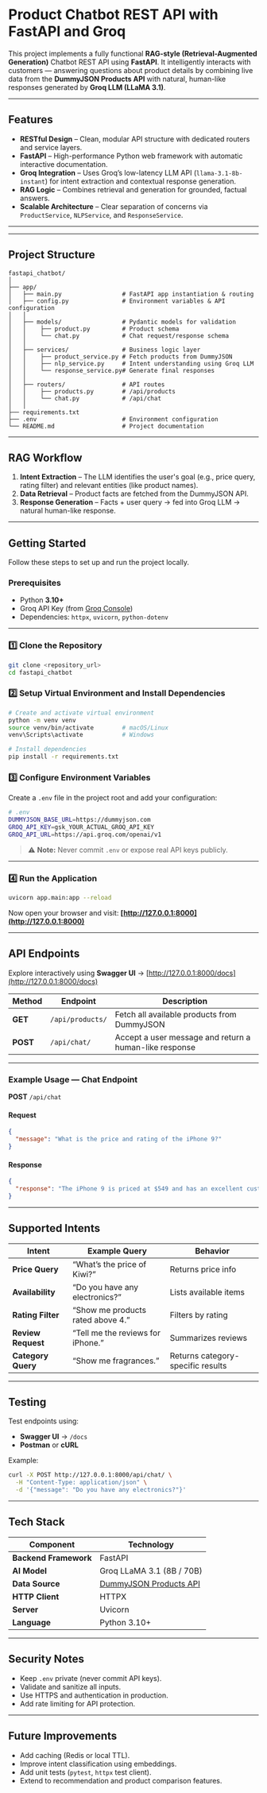 # Product Chatbot REST API with FastAPI and Groq

This project implements a fully functional **RAG-style (Retrieval-Augmented Generation)** Chatbot REST API using **FastAPI**.
It intelligently interacts with customers — answering questions about product details by combining live data from the **DummyJSON Products API** with natural, human-like responses generated by **Groq LLM (LLaMA 3.1)**.

---

## Features

* **RESTful Design** – Clean, modular API structure with dedicated routers and service layers.
* **FastAPI** – High-performance Python web framework with automatic interactive documentation.
* **Groq Integration** – Uses Groq’s low-latency LLM API (`llama-3.1-8b-instant`) for intent extraction and contextual response generation.
* **RAG Logic** – Combines retrieval and generation for grounded, factual answers.
*  **Scalable Architecture** – Clear separation of concerns via `ProductService`, `NLPService`, and `ResponseService`.

---

---

## Project Structure

```
fastapi_chatbot/
│
├── app/
│   ├── main.py                 # FastAPI app instantiation & routing
│   ├── config.py               # Environment variables & API configuration
│   │
│   ├── models/                 # Pydantic models for validation
│   │    ├── product.py         # Product schema
│   │    └── chat.py            # Chat request/response schema
│   │
│   ├── services/               # Business logic layer
│   │    ├── product_service.py # Fetch products from DummyJSON
│   │    ├── nlp_service.py     # Intent understanding using Groq LLM
│   │    └── response_service.py# Generate final responses
│   │
│   ├── routers/                # API routes
│   │    ├── products.py        # /api/products
│   │    └── chat.py            # /api/chat
│   │
├── requirements.txt
├── .env                        # Environment configuration
└── README.md                   # Project documentation
```

---

## RAG Workflow

1. **Intent Extraction** – The LLM identifies the user's goal (e.g., price query, rating filter) and relevant entities (like product names).
2. **Data Retrieval** – Product facts are fetched from the DummyJSON API.
3. **Response Generation** – Facts + user query → fed into Groq LLM → natural human-like response.

---

## Getting Started

Follow these steps to set up and run the project locally.

### Prerequisites

* Python **3.10+**
* Groq API Key (from [Groq Console](https://console.groq.com))
* Dependencies: `httpx`, `uvicorn`, `python-dotenv`

---

### 1️⃣ Clone the Repository

```bash
git clone <repository_url>
cd fastapi_chatbot
```

### 2️⃣ Setup Virtual Environment and Install Dependencies

```bash
# Create and activate virtual environment
python -m venv venv
source venv/bin/activate        # macOS/Linux
venv\Scripts\activate           # Windows

# Install dependencies
pip install -r requirements.txt
```

### 3️⃣ Configure Environment Variables

Create a `.env` file in the project root and add your configuration:

```bash
# .env
DUMMYJSON_BASE_URL=https://dummyjson.com
GROQ_API_KEY=gsk_YOUR_ACTUAL_GROQ_API_KEY
GROQ_API_URL=https://api.groq.com/openai/v1
```

> ⚠️ **Note:** Never commit `.env` or expose real API keys publicly.

---

### 4️⃣ Run the Application

```bash
uvicorn app.main:app --reload
```

Now open your browser and visit:
**[http://127.0.0.1:8000](http://127.0.0.1:8000)**

---

## API Endpoints

Explore interactively using **Swagger UI** → [http://127.0.0.1:8000/docs](http://127.0.0.1:8000/docs)

| Method   | Endpoint         | Description                                            |
| -------- | ---------------- | ------------------------------------------------------ |
| **GET**  | `/api/products/` | Fetch all available products from DummyJSON            |
| **POST** | `/api/chat/`     | Accept a user message and return a human-like response |

---

### Example Usage — Chat Endpoint

**POST** `/api/chat`

#### Request

```json
{
  "message": "What is the price and rating of the iPhone 9?"
}
```

#### Response

```json
{
  "response": "The iPhone 9 is priced at $549 and has an excellent customer rating of 4.69. It's currently in stock with a 1-year warranty. You can place your order now!"
}
```

---

## Supported Intents

| Intent             | Example Query                     | Behavior                          |
| ------------------ | --------------------------------- | --------------------------------- |
| **Price Query**    | “What’s the price of Kiwi?”       | Returns price info                |
| **Availability**   | “Do you have any electronics?”    | Lists available items             |
| **Rating Filter**  | “Show me products rated above 4.” | Filters by rating                 |
| **Review Request** | “Tell me the reviews for iPhone.” | Summarizes reviews                |
| **Category Query** | “Show me fragrances.”             | Returns category-specific results |

---

## Testing

Test endpoints using:

* **Swagger UI** → `/docs`
* **Postman** or **cURL**

Example:

```bash
curl -X POST http://127.0.0.1:8000/api/chat/ \
  -H "Content-Type: application/json" \
  -d '{"message": "Do you have any electronics?"}'
```

---

## Tech Stack

| Component             | Technology                                               |
| --------------------- | -------------------------------------------------------- |
| **Backend Framework** | FastAPI                                                  |
| **AI Model**          | Groq LLaMA 3.1 (8B / 70B)                                |
| **Data Source**       | [DummyJSON Products API](https://dummyjson.com/products) |
| **HTTP Client**       | HTTPX                                                    |
| **Server**            | Uvicorn                                                  |
| **Language**          | Python 3.10+                                             |

---

## Security Notes

* Keep `.env` private (never commit API keys).
* Validate and sanitize all inputs.
* Use HTTPS and authentication in production.
* Add rate limiting for API protection.

---

## Future Improvements

*  Add caching (Redis or local TTL).
*  Improve intent classification using embeddings.
*  Add unit tests (`pytest`, `httpx` test client).
*  Extend to recommendation and product comparison features.
